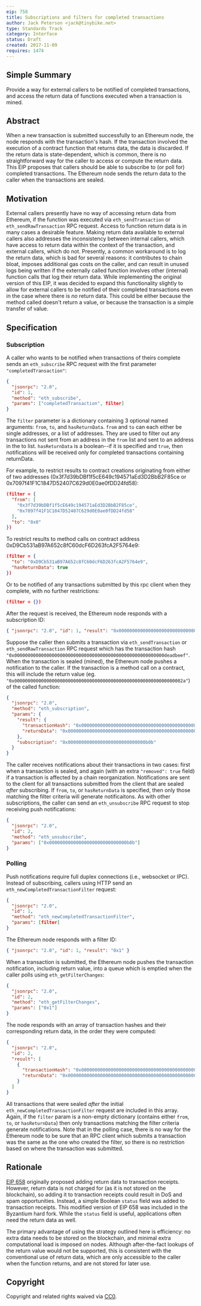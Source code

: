 ```yaml
---
eip: 758
title: Subscriptions and filters for completed transactions
author: Jack Peterson <jack@tinybike.net>
type: Standards Track
category: Interface
status: Draft
created: 2017-11-09
requires: 1474
---
```


## Simple Summary

Provide a way for external callers to be notified of completed transactions, and access the return data of functions executed when a transaction is mined.

## Abstract

When a new transaction is submitted successfully to an Ethereum node, the node responds with the transaction's hash. If the transaction involved the execution of a contract function that returns data, the data is discarded. If the return data is state-dependent, which is common, there is no straightforward way for the caller to access or compute the return data. This EIP proposes that callers should be able to subscribe to (or poll for) completed transactions. The Ethereum node sends the return data to the caller when the transactions are sealed.

## Motivation

External callers presently have no way of accessing return data from Ethereum, if the function was executed via `eth_sendTransaction` or `eth_sendRawTransaction` RPC request. Access to function return data is in many cases a desirable feature. Making return data available to external callers also addresses the inconsistency between internal callers, which have access to return data within the context of the transaction, and external callers, which do not. Presently, a common workaround is to log the return data, which is bad for several reasons: it contributes to chain bloat, imposes additional gas costs on the caller, and can result in unused logs being written if the externally called function involves other (internal) function calls that log their return data. While implementing the original version of this EIP, it was decided to expand this functionality slightly to allow for external callers to be notified of their completed transactions even in the case where there is _no_ return data. This could be either because the method called doesn't return a value, or because the transaction is a simple transfer of value.

## Specification

### Subscription

A caller who wants to be notified when transactions of theirs complete sends an `eth_subscribe` RPC request with the first parameter `"completedTransaction"`:

```json
{
  "jsonrpc": "2.0",
  "id": 1,
  "method": "eth_subscribe",
  "params": ["completedTransaction", filter]
}
```

The `filter` parameter is a dictionary containing 3 optional named arguments: `from`, `to`, and `hasReturnData`. `from` and `to` can each either be single addresses, or a list of addresses. They are used to filter out any transactions not sent from an address in the `from` list and sent to an address in the to list. `hasReturnData` is a boolean--if it is specified and `true`, then notifications will be received only for completed transactions containing returnData.

For example, to restrict results to contract creations originating from either of two addresses (0x3f7d39bDBf1f5cE649c194571aEd3D2BbB2F85ce or 0x7097f41F1C1847D52407C629d0E0ae0fDD24fd58):

```json
(filter = {
  "from": [
    "0x3f7d39bDBf1f5cE649c194571aEd3D2BbB2F85ce",
    "0x7097f41F1C1847D52407C629d0E0ae0fDD24fd58"
  ],
  "to": "0x0"
})
```

To restrict results to method calls on contract address 0xD9Cb531aB97A652c8fC60dcF6D263fcA2F5764e9:

```json
(filter = {
  "to": "0xD9Cb531aB97A652c8fC60dcF6D263fcA2F5764e9",
  "hasReturnData": true
})
```

Or to be notified of any transactions submitted by this rpc client when they complete, with no further restrictions:

```json
(filter = {})
```

After the request is received, the Ethereum node responds with a subscription ID:

```json
{ "jsonrpc": "2.0", "id": 1, "result": "0x00000000000000000000000000000b0b" }
```

Suppose the caller then submits a transaction via `eth_sendTransaction` or `eth_sendRawTransaction` RPC request which has the transaction hash `"0x00000000000000000000000000000000000000000000000000000000deadbeef"`. When the transaction is sealed (mined), the Ethereum node pushes a notification to the caller. If the transaction is a method call on a contract, this will include the return value (eg. `"0x000000000000000000000000000000000000000000000000000000000000002a"`) of the called function:

```json
{
  "jsonrpc": "2.0",
  "method": "eth_subscription",
  "params": {
    "result": {
      "transactionHash": "0x00000000000000000000000000000000000000000000000000000000deadbeef",
      "returnData": "0x000000000000000000000000000000000000000000000000000000000000002a"
    },
    "subscription": "0x00000000000000000000000000000b0b"
  }
}
```

The caller receives notifications about their transactions in two cases: first when a transaction is sealed, and again (with an extra `"removed": true` field) if a transaction is affected by a chain reorganization. Notifications are sent to the client for all transactions submitted from the client that are sealed _after_ subscribing. If `from`, `to`, or `hasReturnData` is specified, then only those matching the filter criteria will generate notificaitons. As with other subscriptions, the caller can send an `eth_unsubscribe` RPC request to stop receiving push notifications:

```json
{
  "jsonrpc": "2.0",
  "id": 2,
  "method": "eth_unsubscribe",
  "params": ["0x00000000000000000000000000000b0b"]
}
```

### Polling

Push notifications require full duplex connections (i.e., websocket or IPC). Instead of subscribing, callers using HTTP send an `eth_newCompletedTransactionFilter` request:

```json
{
  "jsonrpc": "2.0",
  "id": 1,
  "method": "eth_newCompletedTransactionFilter",
  "params": [filter]
}
```

The Ethereum node responds with a filter ID:

```json
{ "jsonrpc": "2.0", "id": 1, "result": "0x1" }
```

When a transaction is submitted, the Ethereum node pushes the transaction notification, including return value, into a queue which is emptied when the caller polls using `eth_getFilterChanges`:

```json
{
  "jsonrpc": "2.0",
  "id": 2,
  "method": "eth_getFilterChanges",
  "params": ["0x1"]
}
```

The node responds with an array of transaction hashes and their corresponding return data, in the order they were computed:

```json
{
  "jsonrpc": "2.0",
  "id": 2,
  "result": [
    {
      "transactionHash": "0x00000000000000000000000000000000000000000000000000000000deadbeef",
      "returnData": "0x000000000000000000000000000000000000000000000000000000000000002a"
    }
  ]
}
```

All transactions that were sealed _after_ the initial `eth_newCompletedTransactionFilter` request are included in this array. Again, if the `filter` param is a non-empty dictionary (contains either `from`, `to`, or `hasReturnData`) then only transactions matching the filter criteria generate notifications. Note that in the polling case, there is no way for the Ethereum node to be sure that an RPC client which submits a transaction was the same as the one who created the filter, so there is no restriction based on where the transaction was submitted.

## Rationale

[EIP 658](./eip-658.md) originally proposed adding return data to transaction receipts. However, return data is not charged for (as it is not stored on the blockchain), so adding it to transaction receipts could result in DoS and spam opportunities. Instead, a simple Boolean `status` field was added to transaction receipts. This modified version of EIP 658 was included in the Byzantium hard fork. While the `status` field is useful, applications often need the return data as well.

The primary advantage of using the strategy outlined here is efficiency: no extra data needs to be stored on the blockchain, and minimal extra computational load is imposed on nodes. Although after-the-fact lookups of the return value would not be supported, this is consistent with the conventional use of return data, which are only accessible to the caller when the function returns, and are not stored for later use.

## Copyright

Copyright and related rights waived via [CC0](https://creativecommons.org/publicdomain/zero/1.0/).
